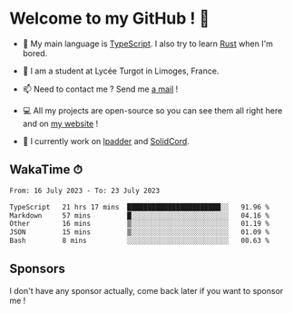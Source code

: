 # Welcome to my GitHub ! 🌃

- 🔭 My main language is [TypeScript](https://www.typescriptlang.org/). I also try to learn [Rust](https://www.rust-lang.org/) when I'm bored. 

- 🌱 I am a student at Lycée Turgot in Limoges, France.

- 📫 Need to contact me ? Send me <a href="mailto:mikkel@milescode.dev">a mail</a> !

- 💻 All my projects are open-source so you can see them all right here and on <a href="https://www.vexcited.ml">my website</a> !

- 👀 I currently work on [lpadder](https://github.com/Vexcited/lpadder) and [SolidCord](https://github.com/Vexcited/SolidCord).

## WakaTime ⏱

<!--START_SECTION:waka-->

```txt
From: 16 July 2023 - To: 23 July 2023

TypeScript   21 hrs 17 mins  ███████████████████████░░   91.96 %
Markdown     57 mins         █░░░░░░░░░░░░░░░░░░░░░░░░   04.16 %
Other        16 mins         ▒░░░░░░░░░░░░░░░░░░░░░░░░   01.19 %
JSON         15 mins         ▒░░░░░░░░░░░░░░░░░░░░░░░░   01.09 %
Bash         8 mins          ░░░░░░░░░░░░░░░░░░░░░░░░░   00.63 %
```

<!--END_SECTION:waka-->

## Sponsors

I don't have any sponsor actually, come back later if you want to sponsor me !
